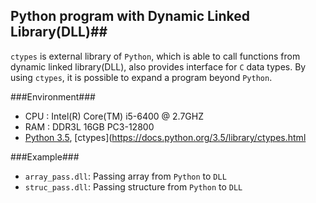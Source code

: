 ## Python program with Dynamic Linked Library(DLL)##

`ctypes` is external library of `Python`, which is able to call functions from dynamic linked library(DLL), also provides interface for `C` data types. By using `ctypes`, it is possible to expand a program beyond `Python`.

###Environment###

- CPU : Intel(R) Core(TM) i5-6400 @ 2.7GHZ
- RAM : DDR3L 16GB PC3-12800
- [Python 3.5](https://www.python.org/), [ctypes](https://docs.python.org/3.5/library/ctypes.html

###Example###
- `array_pass.dll`: Passing array from `Python` to `DLL`
- `struc_pass.dll`: Passing structure from `Python` to `DLL`
